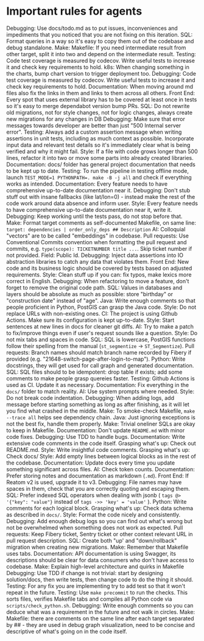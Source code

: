 # Important rules for agents
Debugging: Use docs/todo.md as to put issues, inconveniences and impediments that you noticed that you are not fixing on this iteration.
SQL: Format queries in a way so it's easy to copy them out of the codebase and debug standalone.
Make: Makefile: If you need intermediate result from other target, split it into two and depend on the intermediate result.
Testing: Code test coverage is measured by codecov. Write useful tests to increase it and check key requirements to hold.
k8s: When changing something in the charts, bump chart version to trigger deployment too.
Debugging: Code test coverage is measured by codecov. Write useful tests to increase it and check key requirements to hold.
Documentation: When moving around md files also fix the links in them and links to them across all others.
Front End: Every spot that uses external library has to be covered at least once in tests so it's easy to merge dependabot version bump PRs.
SQL: Do not rewrite old migrations, not for style changes, not for logic changes, always create new migrations for any changes in DB
Debugging: Make sure that error messages towards developer are better than just "500 Internal server error".
Testing: Always add a custom assertion message when writing assertions in unit tests, including as much context as possible. Incorporate input data and relevant test details so it's immediately clear what is being verified and why it might fail.
Style: If a file with code grows longer than 500 lines, refactor it into two or move some parts into already created libraries.
Documentation: docs/ folder has general project documentation that needs to be kept up to date.
Testing: To run the pipeline in testing offline mode, launch `TEST_MODE=1 PYTHONPATH=. make -B -j all` and check if everything works as intended.
Documentation: Every feature needs to have comprehensive up-to-date documentation near it.
Debugging: Don't stub stuff out with insane fallbacks (like lat/lon=0) - instead make the rest of the code work around data absence and inform user.
Style: Every feature needs to have comprehensive up-to-date documentation near it, write it.
Debugging: Keep working until the tests pass, do not stop before that.
Make: Format target comments as self-documented Makefile, on same line: `target: dependencies | order_only_deps ## Description`
AI: Colloquial "vectors" are to be called "embeddings" in codebase.
Pull requests: Use Conventional Commits convention when formatting the pull request and commits, e.g. `type(scope): TICKETNUMBER title ...`. Skip ticket number if not provided. Field: Public Id.
Debugging: Inject data assertions into IO abstraction libraries to catch any data that violates them.
Front End: New code and its business logic should be covered by tests based on adjusted requirements.
Style: Clean stuff up if you can: fix typos, make lexics more correct in English.
Debugging: When refactoring to move a feature, don't forget to remove the original code path.
SQL: Values in databases and layers should be absolute as much as possible: store "birthday" or "construction date" instead of "age".
Java: Write enough comments so that people proficient in Python, PostGIS can grasp the Java code.
Style: Do not replace URLs with non-existing ones.
CI: The project is using Github Actions. Make sure its configuration is kept up-to-date.
Style: Start sentences at new lines in docs for cleaner git diffs.
AI: Try to make a patch to fix/improve things even if user's request sounds like a question.
Style: Do not mix tabs and spaces in code.
SQL: SQL is lowercase, PostGIS functions follow their spelling from the manual (`st_segmentize` -> `ST_Segmentize`).
Pull requests: Branch names should match branch name recorded by Fibery if provided (e.g. "21648-switch-page-after-login-to-map").
Python: Write docstrings, they will get used for call graph and generated documentation.
SQL: SQL files should to be idempotent: drop table if exists; add some comments to make people grasp quereies faster.
Testing: Github Actions is used as CI. Update it as necessary.
Documentation: Fix everything in the `docs/` folder to match reality.
AI: Use system prompts where needed.
Style: Do not break code indentation.
Debugging: When adding logs, add message before starting something as long as after finishing, as it will let you find what crashed in the middle.
Make: To smoke-check Makefile, `make --trace all` helps see dependency chain.
Java: Just ignoring exceptions is not the best fix, handle them properly.
Make: Trivial oneliner SQLs are okay to keep in Makefile.
Documentation: Don't update `README.md` with minor code fixes.
Debugging: Use TDD to handle bugs.
Documentation: Write extensive code comments in the code itself.
Grasping what's up: Check out README.md.
Style: Write insightful code comments.
Grasping what's up: Check docs/
Style: Add empty lines between logical blocks as in the rest of the codebase.
Documentation: Update docs every time you update something significant across files.
AI: Check token counts.
Documentation: Prefer storing notes and documentation as markdown (`.md`).
Front End: If Reatom v2 is used, upgrade it to v3.
Debugging: File names may have spaces in them, check that you are correctly quoting and escaping them.
SQL: Prefer indexed SQL operators when dealing with jsonb ( `tags @> '{"key": "value"}` instead of `tags ->> 'key' = 'value'` ).
Python: Write comments for each logical block.
Grasping what's up: Check data schema as described in `docs/`.
Style: Format the code nicely and consistently.
Debugging: Add enough debug logs so you can find out what's wrong but not be overwhelmed when something does not work as expected.
Pull requests: Keep Fibery ticket, Sentry ticket or other context relevant URL in pull request description.
SQL: Create both "up' and "down/rollback" migration when creating new migrations.
Make: Remember that Makefile uses tabs.
Documentation: API documentation is using Swagger, its descriptions should be clear for data consumers who don't have access to codebase.
Make: Explain high-level architecture and quirks in Makefile
Debugging: Use TDD if change is not trivial: start by designing solution/docs, then write tests, then change code to do the thing it should.
Testing: For any fix you are implementing try to add test so that it won't repeat in the future.
Testing: Use `make precommit` to run the checks. This sorts files, verifies Makefile tabs and compiles all Python code via `scripts/check_python.sh`.
Debugging: Write enough comments so you can deduce what was a requirement in the future and not walk in circles.
Make: Makefile: there are comments on the same line after each target separated by ## - they are used in debug graph visualization, need to be concise and descriptive of what's going on in the code itself.
